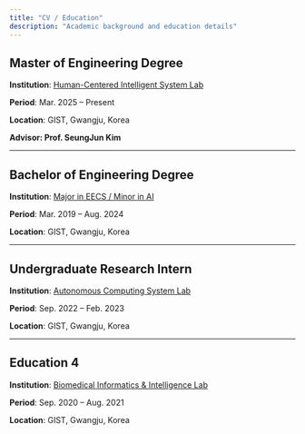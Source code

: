 ```yaml
---
title: "CV / Education"
description: "Academic background and education details"
---
```


## Master of Engineering Degree

**Institution**: [Human-Centered Intelligent System Lab](https://sites.google.com/view/gist-hcis-lab)

**Period**: Mar. 2025 – Present

**Location**: GIST, Gwangju, Korea

**Advisor: Prof. SeungJun Kim**

---

## Bachelor of Engineering Degree

**Institution**: [Major in EECS / Minor in AI](https://www.gist.ac.kr/)

**Period**: Mar. 2019 – Aug. 2024

**Location**: GIST, Gwangju, Korea

---

## Undergraduate Research Intern

**Institution**: [Autonomous Computing System Lab ](https://uehwan.github.io/)

**Period**: Sep. 2022 – Feb. 2023

**Location**: GIST, Gwangju, Korea

---

## Education 4

**Institution**: [Biomedical Informatics & Intelligence Lab ](https://www.biil-gist.net/)

**Period**: Sep. 2020 – Aug. 2021

**Location**: GIST, Gwangju, Korea

